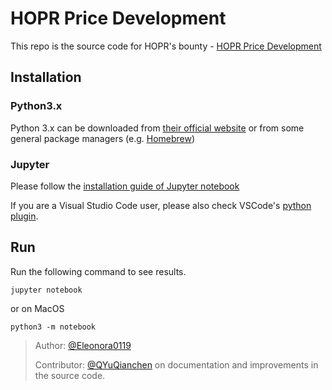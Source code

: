 # HOPR Price Development

This repo is the source code for HOPR's bounty - [HOPR Price Development](https://github.com/hoprnet/hopr-analytics/issues/3)

## Installation
### Python3.x
Python 3.x can be downloaded from [their official website](https://www.python.org/downloads/) or from some general package managers (e.g. [Homebrew](https://formulae.brew.sh/formula/python@3.9))

### Jupyter
Please follow the [installation guide of Jupyter notebook](https://jupyter.readthedocs.io/en/latest/install/notebook-classic.html) 

If you are a Visual Studio Code user, please also check VSCode's [python plugin](https://code.visualstudio.com/docs/python/jupyter-support).

## Run
Run the following command to see results.
```
jupyter notebook
```
or on MacOS
```
python3 -m notebook
```

> Author: [@Eleonora0119](https://github.com/Eleonora0119)
>
> Contributor: [@QYuQianchen](https://github.com/QYuQianchen) on documentation and improvements in the source code.
